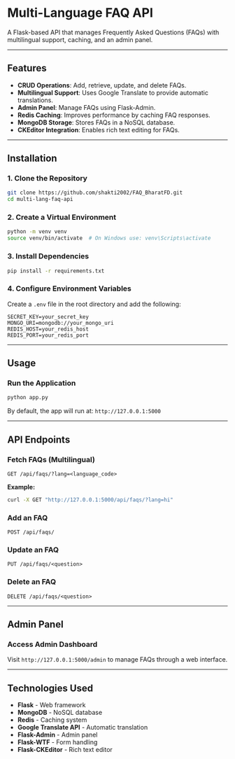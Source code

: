 # Multi-Language FAQ API

A Flask-based API that manages Frequently Asked Questions (FAQs) with multilingual support, caching, and an admin panel.

---

## Features
- **CRUD Operations**: Add, retrieve, update, and delete FAQs.
- **Multilingual Support**: Uses Google Translate to provide automatic translations.
- **Admin Panel**: Manage FAQs using Flask-Admin.
- **Redis Caching**: Improves performance by caching FAQ responses.
- **MongoDB Storage**: Stores FAQs in a NoSQL database.
- **CKEditor Integration**: Enables rich text editing for FAQs.

---

## Installation

### 1. Clone the Repository
```bash
git clone https://github.com/shakti2002/FAQ_BharatFD.git
cd multi-lang-faq-api
```

### 2. Create a Virtual Environment
```bash
python -m venv venv
source venv/bin/activate  # On Windows use: venv\Scripts\activate
```

### 3. Install Dependencies
```bash
pip install -r requirements.txt
```

### 4. Configure Environment Variables
Create a `.env` file in the root directory and add the following:
```
SECRET_KEY=your_secret_key
MONGO_URI=mongodb://your_mongo_uri
REDIS_HOST=your_redis_host
REDIS_PORT=your_redis_port
```

---

## Usage

### Run the Application
```bash
python app.py
```
By default, the app will run at: `http://127.0.0.1:5000`

---

## API Endpoints

### Fetch FAQs (Multilingual)
```
GET /api/faqs/?lang=<language_code>
```
**Example:**
```bash
curl -X GET "http://127.0.0.1:5000/api/faqs/?lang=hi"
```

### Add an FAQ
```
POST /api/faqs/
```


### Update an FAQ
```
PUT /api/faqs/<question>
```


### Delete an FAQ
```
DELETE /api/faqs/<question>
```

---

## Admin Panel

### Access Admin Dashboard
Visit `http://127.0.0.1:5000/admin` to manage FAQs through a web interface.

---

## Technologies Used
- **Flask** - Web framework
- **MongoDB** - NoSQL database
- **Redis** - Caching system
- **Google Translate API** - Automatic translation
- **Flask-Admin** - Admin panel
- **Flask-WTF** - Form handling
- **Flask-CKEditor** - Rich text editor


